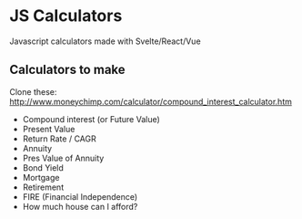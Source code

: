 # JS Calculators
Javascript calculators made with Svelte/React/Vue

## Calculators to make
Clone these: http://www.moneychimp.com/calculator/compound_interest_calculator.htm

* Compound interest (or Future Value)
* Present Value
* Return Rate / CAGR
* Annuity
* Pres Value of Annuity
* Bond Yield
* Mortgage
* Retirement
* FIRE (Financial Independence)
* How much house can I afford?
